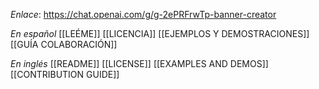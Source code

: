 *Enlace*: https://chat.openai.com/g/g-2ePRFrwTp-banner-creator

*En español*
[[LEÉME]]
[[LICENCIA]]
[[EJEMPLOS Y DEMOSTRACIONES]]
[[GUÍA COLABORACIÓN]]

*En inglés*
[[README]]
[[LICENSE]]
[[EXAMPLES AND DEMOS]]
[[CONTRIBUTION GUIDE]]
